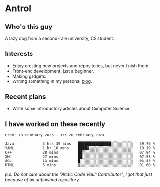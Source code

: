 # Antrol

## Who's this guy

A lazy dog from a second-rate university, CS student.

## Interests

* Enjoy creating new projects and repositories, but never finish them.
* Front-end development, just a beginner.
* Making gadgets.
* Writing something in my personal [blog](https://blog.antrol.xyz/).

## Recent plans

* Write some introductory articles about Computer Science.

<!--
* Try to develop a website for [Anime4KCPP](https://github.com/TianZerL/Anime4KCPP).
* Develop a Markdown renderer which user can customize its css, of course it is GUI-based.~~(If I could finish  it before getting bored)~~
* Work with my [teammates](https://github.com/SWJTU-Lazy-Dogs).
* Find something interests me, as a hobby after finishing my ~~boring~~ homework.
-->

## I have worked on these recently

<!--START_SECTION:waka-->

```text
From: 13 February 2023 - To: 20 February 2023

Java             3 hrs 39 mins   ███████████████░░░░░░░░░░   59.76 %
YAML             1 hr 10 mins    ████▓░░░░░░░░░░░░░░░░░░░░   19.19 %
C++              28 mins         ██░░░░░░░░░░░░░░░░░░░░░░░   07.84 %
XML              27 mins         ██░░░░░░░░░░░░░░░░░░░░░░░   07.53 %
SQL              13 mins         █░░░░░░░░░░░░░░░░░░░░░░░░   03.55 %
HTML             5 mins          ▒░░░░░░░░░░░░░░░░░░░░░░░░   01.60 %
```

<!--END_SECTION:waka-->

*p.s.  Do not care about the "Arctic Code Vault Contributor", I got that just because of an unfinished repository.*

<!--
**qzmlgfj/qzmlgfj** is a ✨ _special_ ✨ repository because its `README.md` (this file) appears on your GitHub profile.

Here are some ideas to get you started:

- 🔭 I’m currently working on ...
- 🌱 I’m currently learning ...
- 👯 I’m looking to collaborate on ...
- 🤔 I’m looking for help with ...
- 💬 Ask me about ...
- 📫 How to reach me: ...
- 😄 Pronouns: ...
- ⚡ Fun fact: ...
-->
